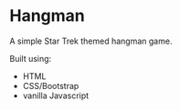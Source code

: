 # Hangman

A simple Star Trek themed hangman game. 

Built using:

* HTML
* CSS/Bootstrap
* vanilla Javascript

